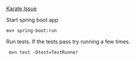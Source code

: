 [Karate Issue](https://github.com/karatelabs/karate/issues/1933)

Start spring boot app
```
mvn spring-boot:run
```

Run tests. If the tests pass try running a few times.

```
 mvn test -Dtest=TestRunner
```
